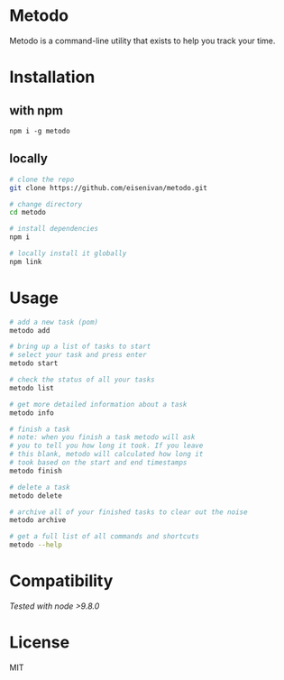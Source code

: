 # Metodo

Metodo is a command-line utility that exists to help you track your time.

# Installation

## with npm

```
npm i -g metodo
```

## locally
```bash
# clone the repo
git clone https://github.com/eisenivan/metodo.git

# change directory
cd metodo

# install dependencies
npm i

# locally install it globally
npm link

```

# Usage

```bash
# add a new task (pom)
metodo add

# bring up a list of tasks to start
# select your task and press enter
metodo start

# check the status of all your tasks
metodo list

# get more detailed information about a task
metodo info

# finish a task
# note: when you finish a task metodo will ask
# you to tell you how long it took. If you leave
# this blank, metodo will calculated how long it
# took based on the start and end timestamps
metodo finish

# delete a task
metodo delete

# archive all of your finished tasks to clear out the noise
metodo archive

# get a full list of all commands and shortcuts
metodo --help
```

# Compatibility

*Tested with node >9.8.0*

# License

MIT
